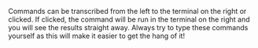 Commands can be transcribed from the left to the terminal on the right or 
clicked.  If clicked, the command will be run in the terminal on the right and 
you will see the results straight away.  Always try to type these commands 
yourself as this will make it easier to get the hang of it!